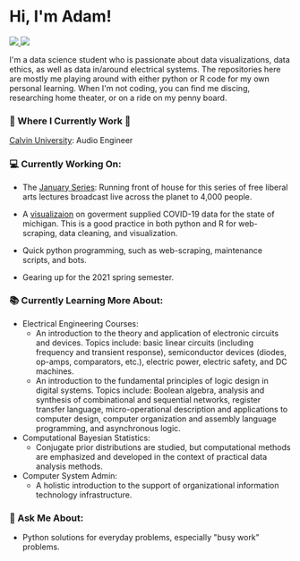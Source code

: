  # Hi, I'm Adam!

 <!-- LinkedIn Contact -->
  <a href="https://www.linkedin.com/in/adam-denhaan-404589204/" target="_blank">
    <img src="https://img.shields.io/badge/-Adam%20denhaan-blue?style=for-the-badge&logo=Linkedin&logoColor=white"/>
  </a>
  
<!-- Email -->
  <a href="mailto:adamdh00@gmail.com">
    <img src="https://img.shields.io/badge/EMAIL-adamdh00@gmail.com-20b2aa?style=for-the-badge"/>
  </a>
  
</br>
<p>
I'm a data science student who is passionate about data visualizations, data ethics, as well as data in/around electrical systems. The repositories here are mostly me playing around with either python or R code for my own personal learning. When I'm not coding, you can find me discing, researching home theater, or on a ride on my penny board.</p>

### 💼 Where I Currently Work 💼

[Calvin University](https://calvin.edu): Audio Engineer

### 💻 Currently Working On:

- The [January Series](https://calvin.edu/january-series/): Running front of house for this series of free liberal arts lectures broadcast live across the planet to 4,000 people. 

- A [visualizaion](https://github.com/adamddh/MI-COVID-Viz/blob/master/MiCorona.md) on goverment supplied COVID-19 data for the state of michigan. This is a good practice in both python and R for web-scraping, data cleaning, and visualization. 

- Quick python programming, such as web-scraping, maintenance scripts, and bots. 

- Gearing up for the 2021 spring semester. 

### 📚 Currently Learning More About:

- Electrical Engineering Courses: 
    - An introduction to the theory and application of electronic circuits and devices. Topics include:  basic linear circuits (including frequency and transient response), semiconductor devices (diodes, op-amps, comparators, etc.), electric power, electric safety, and DC machines. 
    - An introduction to the fundamental principles of logic design in digital systems. Topics include: Boolean algebra, analysis and synthesis of combinational and sequential networks, register transfer language, micro-operational description and applications to computer design, computer organization and assembly language programming, and asynchronous logic.
- Computational Bayesian Statistics:
    - Conjugate prior distributions are studied, but computational methods are emphasized and developed in the context of practical data analysis methods.
- Computer System Admin:
    - A holistic introduction to the support of organizational information technology infrastructure. 

### 💬 Ask Me About:

- Python solutions for everyday problems, especially "busy work" problems. 
